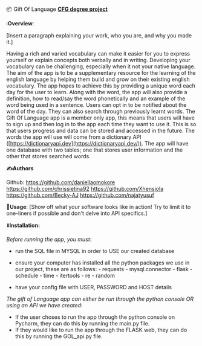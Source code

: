 📦 Gift Of Language
<b><u>CFG degree project</u></b>


ℹ️<b>Overview</b>:

[Insert a paragraph explaining your work, who you are, and why you made it.]


Having a rich and varied vocabulary  can make it easier for you to express yourself or explain concepts both verbally and in writing. Developing your vocabulary can be challenging, especially when it not your native language. The aim of the app is to be a supplementary resource for the learning of the english language by helping them build and grow on their existing english vocabulary. The app hopes to achieve this by providing a unique word each day for the user to learn. Along with the word, the app will also provide a definition, how to read/say the word phonetically and an example of the word being used in a sentence. Users can opt in to be notified about the word of the day. They can also search through previously learnt words. The Gift Of Language app is a member only app, this means that users will have to sign up and then log in to the app each time they want to use it. This is so that users progress and data can be stored and accessed in the future.  The words the app will use will come from a dictionary API ([https://dictionaryapi.dev](https://dictionaryapi.dev/)). The app will have one database with two tables; one that stores user information and the other that stores searched words.



<b>✍️Authors</b>

Github:
https://github.com/daniellaomokore
https://github.com/chrissietina92
https://github.com/Xhensjola
https://github.com/Becky-AJ
https://github.com/najatyusuf



🚀<b>Usage</b>:
[Show off what your software looks like in action! Try to limit it to one-liners if possible and don't delve into API specifics.]




⬇️<b>Installation:</b>

<i>Before running the app, you must</i>:
- run the SQL file in MYSQL in order to USE our created database
- ensure your computer has installed all the python packages we use in our project, these are as follows:
                          - requests
                          - mysql.connector
                          - flask
                          - schedule
                          - time
                          - itertools
                          - re
                          - random
                          
                        
- have your config file with USER, PASSWORD and HOST details

<i>The gift of Language app can either be run through the python console OR using an API we have created</i>:
- If the user choses to run the app through the python console on Pycharm, they can do this by running the main.py file.
- If they would like to run the app through the FLASK web, they can do this by running the GOL_api.py file.




